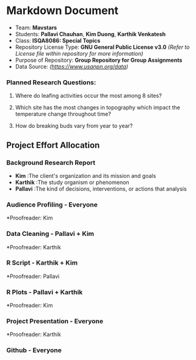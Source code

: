 # Markdown Document

* Team: **Mavstars** 
* Students: **Pallavi Chauhan**, **Kim Duong**, **Karthik Venkatesh**
* Class: **ISQA8086: Special Topics**
* Repository License Type: **GNU General Public License v3.0** _(Refer to License file within repository for more information)_
* Purpose of Repository: **Group Repository for Group Assignments**
* Data Source: _(https://www.usanpn.org/data)_

### Planned Research Questions: 
1. Where do leafing activities occur the most among 8 sites?  

2. Which site has the most changes in topography which impact the temperature change throughout time?  

3. How do breaking buds vary from year to year?  


## Project Effort Allocation 

### Background Research Report 

* **Kim** :The client's organization and its mission and goals 
* **Karthik** :The study organism or phenomenon 
* **Pallavi** :The kind of decisions, interventions, or actions that analysis 

### Audience Profiling - Everyone
*Proofreader: Kim 

### Data Cleaning - Pallavi + Kim 
*Proofreader: Karthik

### R Script - Karthik + Kim 
*Proofreader: Pallavi

### R Plots - Pallavi + Karthik 
*Proofreader: Kim 

### Project Presentation - Everyone 
*Proofreader: Karthik 

### Github - Everyone 
